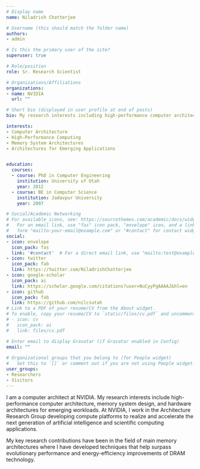 ```yaml
---
# Display name
name: Niladrish Chatterjee

# Username (this should match the folder name)
authors:
- admin

# Is this the primary user of the site?
superuser: true

# Role/position
role: Sr. Research Scientist

# Organizations/Affiliations
organizations:
- name: NVIDIA
  url: ""

# Short bio (displayed in user profile at end of posts)
bio: My research interests including high-performance computer architecture, application-optimized hardware platforms, and system performance simuation.

interests:
- Computer Architecture
- High-Performance Computing
- Memory System Architectures 
- Architectures for Emerging Applications


education:
  courses:
  - course: PhD in Computer Engineering
    institution: University of Utah
    year: 2012
  - course: BE in Computer Science
    institution: Jadavpur University
    year: 2007

# Social/Academic Networking
# For available icons, see: https://sourcethemes.com/academic/docs/widgets/#icons
#   For an email link, use "fas" icon pack, "envelope" icon, and a link in the
#   form "mailto:your-email@example.com" or "#contact" for contact widget.
social:
- icon: envelope
  icon_pack: fas
  link: '#contact'  # For a direct email link, use "mailto:test@example.org".
- icon: twitter
  icon_pack: fab
  link: https://twitter.com/NiladrishChatterjee
- icon: google-scholar
  icon_pack: ai
  link: https://scholar.google.com/citations?user=NuCyyPgAAAAJ&hl=en
- icon: github
  icon_pack: fab
  link: https://github.com/nilcsutah
# Link to a PDF of your resume/CV from the About widget.
# To enable, copy your resume/CV to `static/files/cv.pdf` and uncomment the lines below.  
# - icon: cv
#   icon_pack: ai
#   link: files/cv.pdf

# Enter email to display Gravatar (if Gravatar enabled in Config)
email: ""
  
# Organizational groups that you belong to (for People widget)
#   Set this to `[]` or comment out if you are not using People widget.  
user_groups:
- Researchers
- Visitors
---
```


I am a computer architect at NVIDIA. My research interests include high-performance computer architecture, memory system design, and hardware architectures for emerging workloads. At NVIDIA, I work in the Architecture Research Group developing compute platforms to realize and accelerate the next generation of artificial intelligence and scientific computing applications. 

My key research contributions have been in the field of main memory architectures where I have developed techniques that help surpass evolutionary performance and energy-efficiency improvements of DRAM technology. 



